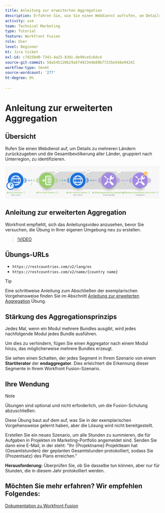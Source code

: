 ```yaml
---
title: Anleitung zur erweiterten Aggregation
description: Erfahren Sie, wie Sie einen Webdienst aufrufen, um Details zu mehreren Ländern zurückzugeben und die Population, gruppiert nach Unterregion, zu identifizieren, die alle in [!DNL Adobe Workfront Fusion].
activity: use
team: Technical Marketing
type: Tutorial
feature: Workfront Fusion
role: User
level: Beginner
kt: Jira ticket
exl-id: c79250d0-7341-4a25-83dc-de99ce5c6dc4
source-git-commit: 58a545120b29a5f492344b89b77235e548e94241
workflow-type: tm+mt
source-wordcount: '277'
ht-degree: 0%

---
```


# Anleitung zur erweiterten Aggregation

## Übersicht

Rufen Sie einen Webdienst auf, um Details zu mehreren Ländern zurückzugeben und die Gesamtbevölkerung aller Länder, gruppiert nach Unterregion, zu identifizieren.

![Ein Bild des Fusion-Szenarios](assets/iteration-and-aggregation-3.png)

## Anleitung zur erweiterten Aggregation

Workfront empfiehlt, sich das Anleitungsvideo anzusehen, bevor Sie versuchen, die Übung in Ihrer eigenen Umgebung neu zu erstellen.

>[!VIDEO](https://video.tv.adobe.com/v/335281/?quality=12)

## Übungs-URLs

* `https://restcountries.com/v2/lang/es`
* `https://restcountries.com/v2/name/{country name}`

>[!TIP]
>
>Eine schrittweise Anleitung zum Abschließen der exemplarischen Vorgehensweise finden Sie im Abschnitt [Anleitung zur erweiterten Aggregation](https://experienceleague.adobe.com/docs/workfront-learn/tutorials-workfront/fusion/exercises/advanced-aggregation.html?lang=en) Übung.

## Stärkung des Aggregationsprinzips

Jedes Mal, wenn ein Modul mehrere Bundles ausgibt, wird jedes nachfolgende Modul jedes Bundle ausführen.

Um dies zu verhindern, fügen Sie einen Aggregator nach einem Modul hinzu, das möglicherweise mehrere Bundles erzeugt.

Sie sehen einen Schatten, der jedes Segment in Ihrem Szenario von einem **Startiterator** der **endaggregator**. Dies erleichtert die Erkennung dieser Segmente in Ihrem Workfront Fusion-Szenario.

## Ihre Wendung

>[!NOTE]
>
>Übungen sind optional und nicht erforderlich, um die Fusion-Schulung abzuschließen.

Diese Übung baut auf dem auf, was Sie in der exemplarischen Vorgehensweise gelernt haben, aber die Lösung wird nicht bereitgestellt.

Erstellen Sie ein neues Szenario, um alle Stunden zu summieren, die für Aufgaben in Projekten im Marketing-Portfolio angemeldet sind. Senden Sie dann eine E-Mail, in der steht: &quot;Ihr {Projektname} Projektteam hat {Gesamtstunden} der geplanten Gesamtstunden protokolliert, sodass Sie {Prozentsatz} des Plans erreichen.&quot;

**Herausforderung:** Überprüfen Sie, ob Sie dasselbe tun können, aber nur für Stunden, die in diesem Jahr protokolliert werden.

## Möchten Sie mehr erfahren? Wir empfehlen Folgendes:

[Dokumentation zu Workfront Fusion](https://experienceleague.adobe.com/docs/workfront/using/adobe-workfront-fusion/workfront-fusion-2.html?lang=en)
